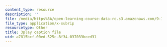 ```yaml
---
content_type: resource
description: ''
file: /media/https%3A/open-learning-course-data-rc.s3.amazonaws.com/9-14-brain-structure-and-its-origins-spring-2014/a7815bcf00ed525c8f34037033bced31_555115.vtt
file_type: application/x-subrip
resourcetype: Other
title: 3play caption file
uid: a7815bcf-00ed-525c-8f34-037033bced31
---
```

